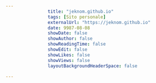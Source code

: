 ---
                title: "jeknom.github.io"
                tags: [Sito personale]
                externalUrl: "https://jeknom.github.io"
                date: 9987-08-08
                showDate: false
                showAuthor: false
                showReadingTime: false
                showEdit: false
                showLikes: false
                showViews: false
                layoutBackgroundHeaderSpace: false
                ---

